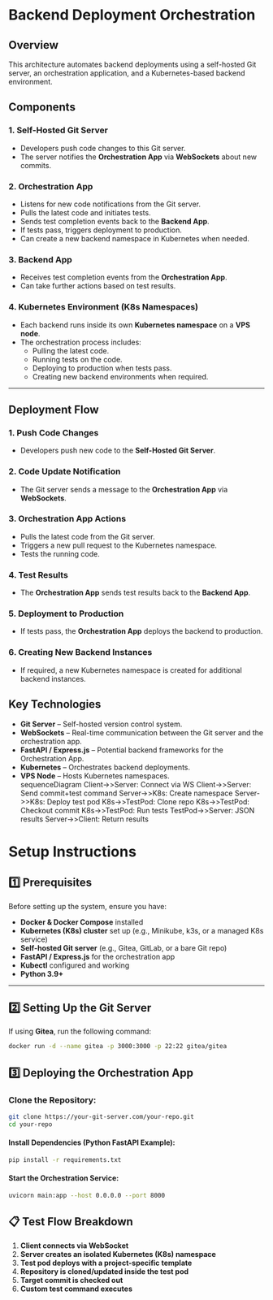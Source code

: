 # Backend Deployment Orchestration

## Overview
This architecture automates backend deployments using a self-hosted Git server, an orchestration application, and a Kubernetes-based backend environment.

## Components

### 1. Self-Hosted Git Server
- Developers push code changes to this Git server.
- The server notifies the **Orchestration App** via **WebSockets** about new commits.

### 2. Orchestration App
- Listens for new code notifications from the Git server.
- Pulls the latest code and initiates tests.
- Sends test completion events back to the **Backend App**.
- If tests pass, triggers deployment to production.
- Can create a new backend namespace in Kubernetes when needed.

### 3. Backend App
- Receives test completion events from the **Orchestration App**.
- Can take further actions based on test results.

### 4. Kubernetes Environment (K8s Namespaces)
- Each backend runs inside its own **Kubernetes namespace** on a **VPS node**.
- The orchestration process includes:
  - Pulling the latest code.
  - Running tests on the code.
  - Deploying to production when tests pass.
  - Creating new backend environments when required.

---

## Deployment Flow

### 1. Push Code Changes
- Developers push new code to the **Self-Hosted Git Server**.

### 2. Code Update Notification
- The Git server sends a message to the **Orchestration App** via **WebSockets**.

### 3. Orchestration App Actions
- Pulls the latest code from the Git server.
- Triggers a new pull request to the Kubernetes namespace.
- Tests the running code.

### 4. Test Results
- The **Orchestration App** sends test results back to the **Backend App**.

### 5. Deployment to Production
- If tests pass, the **Orchestration App** deploys the backend to production.

### 6. Creating New Backend Instances
- If required, a new Kubernetes namespace is created for additional backend instances.
## Key Technologies

- **Git Server** – Self-hosted version control system.  
- **WebSockets** – Real-time communication between the Git server and the orchestration app.  
- **FastAPI / Express.js** – Potential backend frameworks for the Orchestration App.  
- **Kubernetes** – Orchestrates backend deployments.  
- **VPS Node** – Hosts Kubernetes namespaces.  
sequenceDiagram
    Client->>Server: Connect via WS
    Client->>Server: Send commit+test command
    Server->>K8s: Create namespace
    Server->>K8s: Deploy test pod
    K8s->>TestPod: Clone repo
    K8s->>TestPod: Checkout commit
    K8s->>TestPod: Run tests
    TestPod->>Server: JSON results
    Server->>Client: Return results
# Setup Instructions

## 1️⃣ Prerequisites
Before setting up the system, ensure you have:

- **Docker & Docker Compose** installed  
- **Kubernetes (K8s) cluster** set up (e.g., Minikube, k3s, or a managed K8s service)  
- **Self-hosted Git server** (e.g., Gitea, GitLab, or a bare Git repo)  
- **FastAPI / Express.js** for the orchestration app 
- **Kubectl** configured and working
- **Python 3.9+**

---

## 2️⃣ Setting Up the Git Server
If using **Gitea**, run the following command:

```bash
docker run -d --name gitea -p 3000:3000 -p 22:22 gitea/gitea
```
## 3️⃣ Deploying the Orchestration App

### Clone the Repository:
```bash
git clone https://your-git-server.com/your-repo.git
cd your-repo
```
#### Install Dependencies (Python FastAPI Example):
```bash
pip install -r requirements.txt
```
#### Start the Orchestration Service:
```bash
uvicorn main:app --host 0.0.0.0 --port 8000
```
## 📋 Test Flow Breakdown

1. **Client connects via WebSocket**  
2. **Server creates an isolated Kubernetes (K8s) namespace**  
3. **Test pod deploys with a project-specific template**  
4. **Repository is cloned/updated inside the test pod**  
5. **Target commit is checked out**  
6. **Custom test command executes**  
